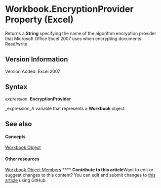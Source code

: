 
# Workbook.EncryptionProvider Property (Excel)

Returns a  **String** specifying the name of the algorithm encryption provider that Microsoft Office Excel 2007 uses when encrypting documents. Read/write.


## Version Information

Version Added: Excel 2007 


## Syntax

 _expression_. **EncryptionProvider**

 _expression_A variable that represents a  **Workbook** object.


## See also


#### Concepts


 [Workbook Object](8c00aa60-c974-eed3-0812-3c9625eb0d4c.md)
#### Other resources


 [Workbook Object Members](dce102a3-25de-3ff4-2ce5-bc56e08baca7.md)
****   **Contribute to this article**Want to edit or suggest changes to this content? You can edit and submit changes to  [this article](https://github.com/jhershey00/VBA_Excel_Test/OpenXMLCon/articles/13047af7-2e6e-6b64-05f1-8b4bd7a734ad.md) using GitHub.

